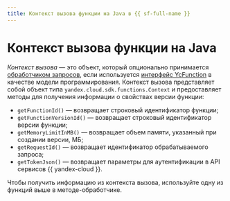 ```yaml
---
title: Контекст вызова функции на Java в {{ sf-full-name }}
---
```


# Контекст вызова функции на Java

_Контекст вызова_ — это объект, который опционально принимается [обработчиком запросов](handler.md), если используется [интерфейс YcFunction](model/yc-function.md) в качестве модели программирования. Контекст вызова представляет собой объект типа `yandex.cloud.sdk.functions.Context` и предоставляет методы для получения информации о свойствах версии функции:

* `getFunctionId()` — возвращает строковый идентификатор функции;
* `getFunctionVersionId()` — возвращает строковый идентификатор версии функции;
* `getMemoryLimitInMB()` — возвращает объем памяти, указанный при создании версии, МБ;
* `getRequestId()` — возвращает идентификатор обрабатываемого запроса;
* `getTokenJson()` — возвращает параметры для аутентификации в API сервисов {{ yandex-cloud }}.

Чтобы получить информацию из контекста вызова, используйте одну из функций выше в методе-обработчике.
